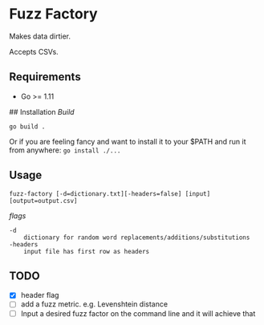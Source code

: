 # Fuzz Factory
Makes data dirtier.

Accepts CSVs.
## Requirements
- Go >= 1.11

## Installation
*Build*

`go build .`

Or if you are feeling fancy and want to install it to your $PATH and run it from anywhere:
`go install ./...`
## Usage
`fuzz-factory [-d=dictionary.txt][-headers=false] [input] [output=output.csv]`

*flags*

    -d
        dictionary for random word replacements/additions/substitutions
    -headers
        input file has first row as headers



## TODO
- [x] header flag
- [ ] add a fuzz metric. e.g. Levenshtein distance
- [ ] Input a desired fuzz factor on the command line and it will achieve that
